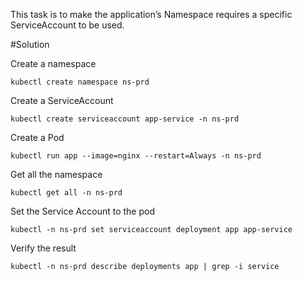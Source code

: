 This task is to make the application’s Namespace requires a specific ServiceAccount to be used.

#Solution

Create a namespace

```shell
kubectl create namespace ns-prd
```

Create a ServiceAccount

```shell
kubectl create serviceaccount app-service -n ns-prd
```

Create a Pod

```shell
kubectl run app --image=nginx --restart=Always -n ns-prd
```

Get all the namespace

```shell
kubectl get all -n ns-prd
```

Set the Service Account to the pod

```shell
kubectl -n ns-prd set serviceaccount deployment app app-service
```

Verify the result

```shell
kubectl -n ns-prd describe deployments app | grep -i service
```